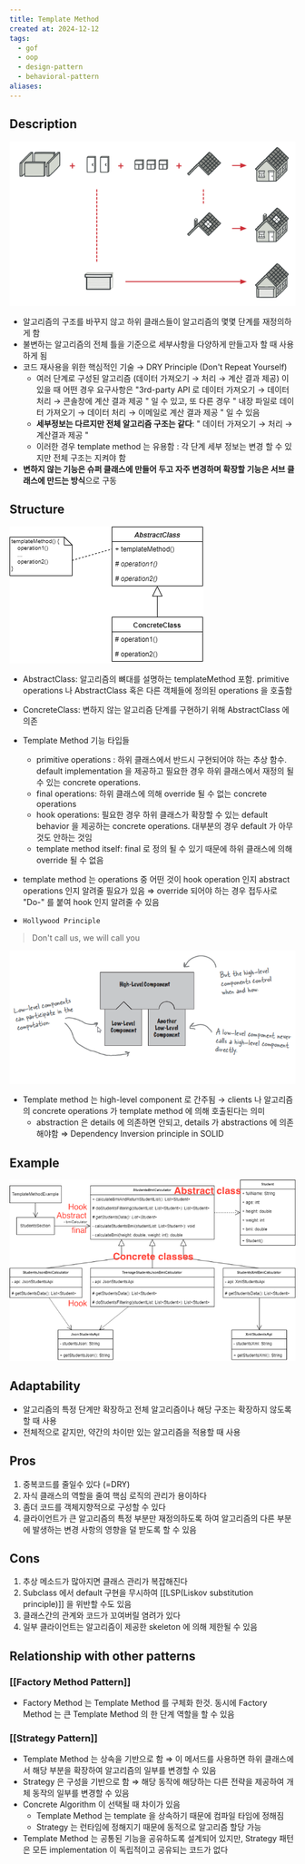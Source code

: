 ```yaml
---
title: Template Method
created at: 2024-12-12
tags:
  - gof
  - oop
  - design-pattern
  - behavioral-pattern
aliases:
---
```


## Description

![Untitled](../../../../_assets/oop/Untitled%205.png)

- 알고리즘의 구조를 바꾸지 않고 하위 클래스들이 알고리즘의 몇몇 단계를 재정의하게 함
- 불변하는 알고리즘의 전체 틀을 기준으로 세부사항을 다양하게 만들고자 할 때 사용하게 됨
- 코드 재사용을 위한 핵심적인 기술 → DRY Principle (Don't Repeat Yourself)
  - 여러 단계로 구성된 알고리즘 (데이터 가져오기 → 처리 → 계산 결과 제공) 이 있을 때 어떤 경우 요구사항은 "3rd-party API 로 데이터 가져오기 → 데이터 처리 → 콘솔창에 계산 결과 제공 " 일 수 있고, 또 다른 경우 " 내장 파일로 데이터 가져오기 → 데이터 처리 → 이메일로 계산 결과 제공 " 일 수 있음
  - **세부정보는 다르지만 전체 알고리즘 구조는 같다**: " 데이터 가져오기 → 처리 → 계산결과 제공 "
  - 이러한 경우 template method 는 유용함 : 각 단계 세부 정보는 변경 할 수 있지만 전체 구조는 지켜야 함
- **변하지 않는 기능은 슈퍼 클래스에 만들어 두고** **자주 변경하며 확장할 기능은 서브 클래스에 만드는 방식**으로 구동

## Structure

![Untitled](../../../../_assets/oop/Untitled%206.png)

- AbstractClass: 알고리즘의 뼈대를 설명하는 templateMethod 포함. primitive operations 나 AbstractClass 혹은 다른 객체들에 정의된 operations 을 호출함
- ConcreteClass: 변하지 않는 알고리즘 단계를 구현하기 위해 AbstractClass 에 의존
- Template Method 기능 타입들
  - primitive operations : 하위 클래스에서 반드시 구현되어야 하는 추상 함수. default implementation 을 제공하고 필요한 경우 하위 클래스에서 재정의 될 수 있는 concrete operations.
  - final operations: 하위 클래스에 의해 override 될 수 없는 concrete operations
  - hook operations: 필요한 경우 하위 클래스가 확장할 수 있는 default behavior 을 제공하는 concrete operations. 대부분의 경우 default 가 아무것도 안하는 것임
  - template method itself: final 로 정의 될 수 있기 때문에 하위 클래스에 의해 override 될 수 없음

- template method 는 operations 중 어떤 것이 hook operation 인지 abstract operations 인지 알려줄 필요가 있음 ⇒ override 되어야 하는 경우 접두사로 "Do-" 를 붙여 hook 인지 알려줄 수 있음

- `Hollywood Principle`

> Don't call us, we will call you

![Untitled](../../../../_assets/oop/Untitled%207.png)

- Template method 는 high-level component 로 간주됨 → clients 나 알고리즘의 concrete operations 가 template method 에 의해 호출된다는 의미
  - abstraction 은 details 에 의존하면 안되고, details 가 abstractions 에 의존해야함 ⇒ Dependency Inversion principle in SOLID

## Example

![template_method.png](../../../../_assets/oop/template_method.png)

## Adaptability

- 알고리즘의 특정 단계만 확장하고 전체 알고리즘이나 해당 구조는 확장하지 않도록 할 때 사용
- 전체적으로 같지만, 약간의 차이만 있는 알고리즘을 적용할 때 사용

## Pros

1. 중복코드를 줄일수 있다 (=DRY)
2. 자식 클래스의 역할을 줄여 핵심 로직의 관리가 용이하다
3. 좀더 코드를 객체지향적으로 구성할 수 있다
4. 클라이언트가 큰 알고리즘의 특정 부분만 재정의하도록 하여 알고리즘의 다른 부분에 발생하는 변경 사항의 영향을 덜 받도록 할 수 있음

## Cons

1. 추상 메소드가 많아지면 클래스 관리가 복잡해진다
2. Subclass 에서 default 구현을 무시하여 [[LSP(Liskov substitution principle)]] 을 위반할 수도 있음
3. 클래스간의 관계와 코드가 꼬여버릴 염려가 있다
4. 일부 클라이언트는 알고리즘이 제공한 skeleton 에 의해 제한될 수 있음

## Relationship with other patterns

### [[Factory Method Pattern]]

- Factory Method 는 Template Method 를 구체화 한것. 동시에 Factory Method 는 큰 Template Method 의 한 단계 역할을 할 수 있음

### [[Strategy Pattern]]

- Template Method 는 상속을 기반으로 함 ⇒ 이 메서드를 사용하면 하위 클래스에서 해당 부분을 확장하여 알고리즘의 일부를 변경할 수 있음
- Strategy 은 구성을 기반으로 함 ⇒ 해당 동작에 해당하는 다른 전략을 제공하여 개체 동작의 일부를 변경할 수 있음
- Concrete Algorithm 이 선택될 때 차이가 있음
  - Template Method 는 template 을 상속하기 때문에 컴파일 타임에 정해짐
  - Strategy 는 런타임에 정해지기 때문에 동적으로 알고리즘 할당 가능
- Template Method 는 공통된 기능을 공유하도록 설계되어 있지만, Strategy 패턴은 모든 implementation 이 독립적이고 공유되는 코드가 없다
